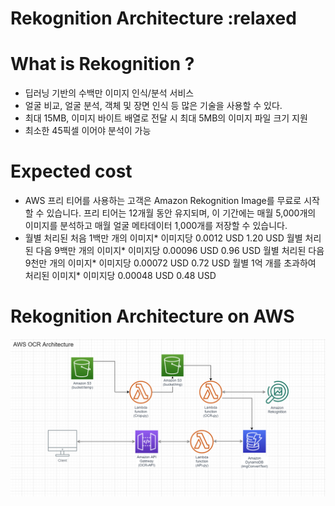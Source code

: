 # Rekognition Architecture :relaxed

# What is Rekognition ? 
- 딥러닝 기반의 수백만 이미지 인식/분석 서비스
- 얼굴 비교, 얼굴 분석, 객체 및 장면 인식 등 많은 기술을 사용할 수 있다.
- 최대 15MB, 이미지 바이트 배열로 전달 시 최대 5MB의 이미지 파일 크기 지원
- 최소한 45픽셀 이어야 분석이 가능

# Expected cost
- AWS 프리 티어를 사용하는 고객은 Amazon Rekognition Image를 무료로 시작할 수 있습니다.  프리 티어는 12개월 동안 유지되며, 이 기간에는 매월 5,000개의 이미지를 분석하고 매월 얼굴 메타데이터 1,000개를 저장할 수 있습니다.
- 월별 처리된 처음 1백만 개의 이미지*	이미지당 0.0012 USD	1.20 USD
  월별 처리된 다음 9백만 개의 이미지*	이미지당 0.00096 USD	0.96 USD
  월별 처리된 다음 9천만 개의 이미지*	이미지당 0.00072 USD	0.72 USD
  월별 1억 개를 초과하여 처리된 이미지*	이미지당 0.00048 USD	0.48 USD

# Rekognition Architecture on AWS

![](./image/aws.PNG)

